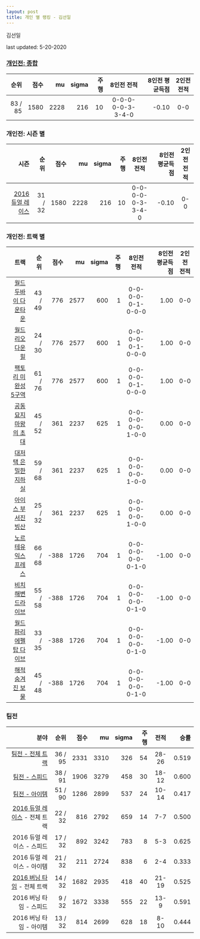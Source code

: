 ```yaml
---
layout: post
title: 개인 별 랭킹 - 김선일
---
```


김선일

last updated: 5-20-2020

### [개인전: 종합](../singles-full)

| 순위 | 점수 | mu | sigma | 주행 | 8인전 전적 | 8인전 평균득점 | 2인전 전적 |
|---:|---:|---:|---:|---:|:---:|---:|:---:|
| 83 / 85 | 1580 | 2228 | 216 | 10 | 0-0-0-0-0-3-3-4-0 | -0.10 | 0-0 |

### 개인전: 시즌 별

| 시즌 | 순위 | 점수 | mu | sigma | 주행 | 8인전 전적 | 8인전 평균득점 | 2인전 전적 |
|---:|---:|---:|---:|---:|---:|:---:|---:|:---:|
| [2016 듀얼 레이스](../singles-s2016_1) | 31 / 32 | 1580 | 2228 | 216 | 10 |  0-0-0-0-0-3-3-4-0 | -0.10 | 0-0 |

### 개인전: 트랙 별

| 트랙 | 순위 | 점수 | mu | sigma | 주행 | 8인전 전적 | 8인전 평균득점 | 2인전 전적 |
|---:|---:|---:|---:|---:|---:|:---:|---:|:---:|
| [월드 두바이 다운타운](../dubai) | 43 / 49 | 776 | 2577 | 600 | 1 | 0-0-0-0-0-1-0-0-0 | 1.00 | 0-0 |
| [월드 리오 다운힐](../rio) | 24 / 30 | 776 | 2577 | 600 | 1 | 0-0-0-0-0-1-0-0-0 | 1.00 | 0-0 |
| [팩토리 미완성 5구역](../district5) | 61 / 76 | 776 | 2577 | 600 | 1 | 0-0-0-0-0-1-0-0-0 | 1.00 | 0-0 |
| [공동묘지 마왕의 초대](../mawang) | 45 / 52 | 361 | 2237 | 625 | 1 | 0-0-0-0-0-0-1-0-0 | 0.00 | 0-0 |
| [대저택 은밀한 지하실](../jeotaek) | 59 / 68 | 361 | 2237 | 625 | 1 | 0-0-0-0-0-0-1-0-0 | 0.00 | 0-0 |
| [아이스 부서진 빙산](../boobing) | 25 / 32 | 361 | 2237 | 625 | 1 | 0-0-0-0-0-0-1-0-0 | 0.00 | 0-0 |
| [노르테유 익스프레스](../noex) | 66 / 68 | -388 | 1726 | 704 | 1 | 0-0-0-0-0-0-0-1-0 | -1.00 | 0-0 |
| [비치 해변 드라이브](../haebyun) | 55 / 58 | -388 | 1726 | 704 | 1 | 0-0-0-0-0-0-0-1-0 | -1.00 | 0-0 |
| [월드 파리 에펠탑 다이브](../eifel) | 33 / 35 | -388 | 1726 | 704 | 1 | 0-0-0-0-0-0-0-1-0 | -1.00 | 0-0 |
| [해적 숨겨진 보물](../haesumbo) | 45 / 48 | -388 | 1726 | 704 | 1 | 0-0-0-0-0-0-0-1-0 | -1.00 | 0-0 |

### 팀전

| 분야 | 순위 | 점수 | mu | sigma | 주행 | 전적 | 승률 |
|---:|---:|---:|---:|---:|---:|:---:|---:|
| [팀전 - 전체 트랙](../team-full) | 36 / 95 | 2331 | 3310 | 326 | 54 | 28-26 | 0.519 |
| [팀전 - 스피드](../team-speed) | 38 / 91 | 1906 | 3279 | 458 | 30 | 18-12 | 0.600 |
| [팀전 - 아이템](../team-item) | 51 / 90 | 1286 | 2899 | 537 | 24 | 10-14 | 0.417 |
| [2016 듀얼 레이스](../teams-t2016_2) - 전체 트랙 | 22 / 32 | 816 | 2792 | 659 | 14 | 7-7 | 0.500 |
| 2016 듀얼 레이스 - 스피드 | 17 / 32 | 892 | 3242 | 783 | 8 | 5-3 | 0.625 |
| 2016 듀얼 레이스 - 아이템 | 21 / 32 | 211 | 2724 | 838 | 6 | 2-4 | 0.333 |
| [2016 버닝 타임](../teams-t2016_1) - 전체 트랙 | 14 / 32 | 1682 | 2935 | 418 | 40 | 21-19 | 0.525 |
| 2016 버닝 타임 - 스피드 | 9 / 32 | 1672 | 3338 | 555 | 22 | 13-9 | 0.591 |
| 2016 버닝 타임 - 아이템 | 13 / 32 | 814 | 2699 | 628 | 18 | 8-10 | 0.444 |
